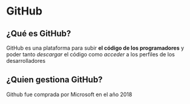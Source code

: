 # GitHub
## ¿Qué es GitHub?
GitHub es una plataforma para subir **el código de los programadores** y poder tanto _descargar_ el código como _acceder_ a los perfiles de los desarrolladores
## ¿Quien gestiona GitHub?
Github fue comprada por Microsoft en el año 2018

<!---
AntonioSocias/AntonioSocias is a ✨ special ✨ repository because its `README.md` (this file) appears on your GitHub profile.
You can click the Preview link to take a look at your changes.
--->
